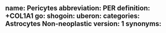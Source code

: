 name: Pericytes
abbreviation: PER
definition: +COL1A1
go: 
shogoin: 
uberon: 
categories: Astrocytes Non-neoplastic
version: 1 
synonyms:
---
